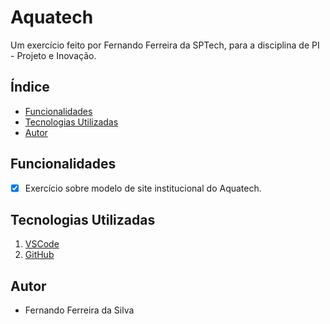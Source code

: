 # Aquatech
<p> Um exercício feito por Fernando Ferreira da SPTech, para a disciplina de PI - Projeto e Inovação. </p>

## Índice
- <a href="#funcionalidades"> Funcionalidades </a>
- <a href="#tecnologias-utilizadas"> Tecnologias Utilizadas </a> 
- <a href="#autor"> Autor </a> 

## Funcionalidades
- [x] Exercício sobre modelo de site institucional do Aquatech.

## Tecnologias Utilizadas
1. [VSCode](https://code.visualstudio.com)
2. [GitHub](https://github.com)

## Autor
- Fernando Ferreira da Silva 